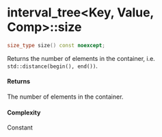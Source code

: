 # interval_tree<Key, Value, Comp>::size

```cpp
size_type size() const noexcept;
```

Returns the number of elements in the container, i.e. `std::distance(begin(), end())`.

#### Returns

The number of elements in the container.

#### Complexity

Constant
